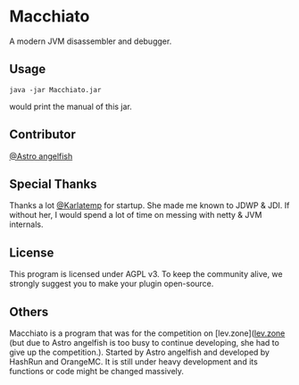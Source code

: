 # Macchiato
A modern JVM disassembler and debugger.

## Usage
```shell
java -jar Macchiato.jar
```
would print the manual of this jar.

## Contributor
[@Astro angelfish](https://github.com/astro-angelfish)

## Special Thanks
Thanks a lot [@Karlatemp](https://github.com/Karlatemp) for startup. She made me known to JDWP & JDI. If without her, I would spend a lot of time on messing with netty & JVM internals.

## License
This program is licensed under AGPL v3. To keep the community alive, we strongly suggest you to make your plugin open-source.

## Others
Macchiato is a program that was for the competition on [lev.zone]([lev.zone](https://www.lev.zone/) (but due to Astro angelfish is too busy to continue developing, she had to give up the competition.). Started by Astro angelfish and developed by HashRun and OrangeMC.
It is still under heavy development and its functions or code might be changed massively.
